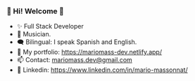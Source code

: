 ### 🕺 Hi! Welcome 👋

- ✨ Full Stack Developer 
- 🎵 Musician.
- 🗨 Bilingual: I speak Spanish and English.
- 🏅 My portfolio: https://mariomass-dev.netlify.app/
- 📫 Contact: mariomass.dev@gmail.com
- 💼 Linkedin: https://www.linkedin.com/in/mario-massonnat/
